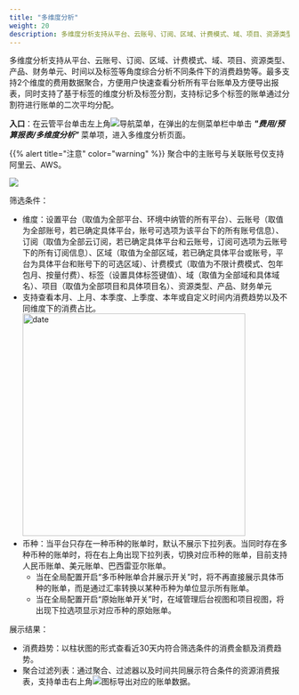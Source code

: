 ```yaml
---
title: "多维度分析"
weight: 20
description: 多维度分析支持从平台、云账号、订阅、区域、计费模式、域、项目、资源类型、产品、财务单元、时间以及标签等角度综合分析不同条件下的消费趋势等。
---
```


多维度分析支持从平台、云账号、订阅、区域、计费模式、域、项目、资源类型、产品、财务单元、时间以及标签等角度综合分析不同条件下的消费趋势等。最多支持2个维度的费用数据聚合，方便用户快速查看分析所有平台账单及方便导出报表，同时支持了基于标签的维度分析及标签分割，支持标记多个标签的账单通过分割符进行账单的二次平均分配。

**入口**：在云管平台单击左上角![](../../../images/intro/nav.png)导航菜单，在弹出的左侧菜单栏中单击 **_"费用/预算报表/多维度分析"_** 菜单项，进入多维度分析页面。

{{% alert title="注意" color="warning" %}}
聚合中的主账号与关联账号仅支持阿里云、AWS。

  ![](../../../images/bill/analysis1.png)

筛选条件：

- 维度：设置平台（取值为全部平台、环境中纳管的所有平台）、云账号（取值为全部账号，若已确定具体平台，账号可选项为该平台下的所有账号信息）、订阅（取值为全部云订阅，若已确定具体平台和云账号，订阅可选项为云账号下的所有订阅信息）、区域（取值为全部区域，若已确定具体平台或账号，平台为具体平台和账号下的可选区域）、计费模式（取值为不限计费模式、包年包月、按量付费）、标签（设置具体标签键值）、域（取值为全部域和具体域名）、项目（取值为全部项目和具体项目名）、资源类型、产品、财务单元
- 支持查看本月、上月、本季度、上季度、本年或自定义时间内消费趋势以及不同维度下的消费占比。
    <img src="../../../images/bill/month1.png" width="400" alt="date">
- 币种：当平台只存在一种币种的账单时，默认不展示下拉列表。当同时存在多种币种的账单时，将在右上角出现下拉列表，切换对应币种的账单，目前支持人民币账单、美元账单、巴西雷亚尔账单。
    - 当在全局配置开启“多币种账单合并展示开关”时，将不再直接展示具体币种的账单，而是通过汇率转换以某种币种为单位显示所有账单。
    - 当在全局配置开启“原始账单开关”时，在域管理后台视图和项目视图，将出现下拉选项显示对应币种的原始账单。

展示结果：

- 消费趋势：以柱状图的形式查看近30天内符合筛选条件的消费金额及消费趋势。
- 聚合过滤列表：通过聚合、过滤器以及时间共同展示符合条件的资源消费报表，支持单击右上角![](../../../images/system/download.png)图标导出对应的账单数据。

